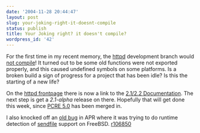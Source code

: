 ```yaml
---
date: '2004-11-28 20:44:47'
layout: post
slug: your-joking-right-it-doesnt-compile
status: publish
title: Your Joking right? it doesn't compile?
wordpress_id: '42'
---
```


For the first time in my recent memory, the [httpd](http://httpd.apache.org/) development branch would [not compile](http://marc.theaimsgroup.com/?l=apache-httpd-dev&m=110159777324460&w=2)!  It turned out to be some old functions were not exported properly, and this caused undefined symbols on some platforms.  Is a broken build a sign of progress for a project that has been idle?  Is this the starting of a new life?  
  

On the [httpd frontpage](http://httpd.apache.org/) there is now a link to the [2.1/2.2 Documentation](http://httpd.apache.org/docs-2.1/).  The next step is get a _2.1-alpha_ release on there.  Hopefully that will get done this week, since [PCRE 5.0](http://www.pcre.org/) has been merged in.  
  

I also knocked off an [old bug](http://issues.apache.org/bugzilla/show_bug.cgi?id=25718) in APR where it was trying to do runtime detection of [sendfile](http://www.freebsd.org/cgi/man.cgi?query=sendfile&sektion=2) support on FreeBSD. [r106850](http://svn.apache.org/viewcvs?view=rev&rev=106850)
